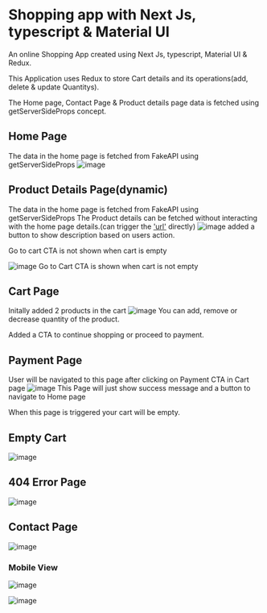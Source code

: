 # Shopping app with Next Js, typescript & Material UI
An online Shopping App created using Next Js, typescript, Material UI & Redux.

This Application uses Redux to store Cart details and its operations(add, delete & update Quantitys).

The Home page, Contact Page & Product details page data is fetched using getServerSideProps concept.

## Home Page
The data in the home page is fetched from FakeAPI using getServerSideProps
![image](https://user-images.githubusercontent.com/36232014/176824436-431b8900-e933-4c58-ae45-27c241579580.png)

## Product Details Page(dynamic)
The data in the home page is fetched from FakeAPI using getServerSideProps
The Product details can be fetched without interacting with the home page details.(can trigger the ['url'](http://localhost:3000/product/2) directly)
![image](https://user-images.githubusercontent.com/36232014/176825052-5aa6bed0-acfb-4152-945a-e79c12db958f.png)
added a button to show description based on users action.

Go to cart CTA is not shown when cart is empty

![image](https://user-images.githubusercontent.com/36232014/176825332-59d1828d-28a4-460b-bae4-35fa4fd14df0.png)
Go to Cart CTA is shown when cart is not empty

## Cart Page
Initally added 2 products in the cart
![image](https://user-images.githubusercontent.com/36232014/176825712-f89f8452-4a2a-4326-8d4a-0e960339f47e.png)
You can add, remove or decrease quantity of the product.

Added a CTA to continue shopping or proceed to payment.

## Payment Page
User will be navigated to this page after clicking on Payment CTA in Cart page
![image](https://user-images.githubusercontent.com/36232014/176826207-1b8a88ba-0c1d-4a8c-8158-a2d7af87d202.png)
This Page will just show success message and a button to navigate to Home page

When this page is triggered your cart will be empty.

## Empty Cart
![image](https://user-images.githubusercontent.com/36232014/176826467-929753f8-68be-4c0a-abd9-bb97b7edeb45.png)

## 404 Error Page
![image](https://user-images.githubusercontent.com/36232014/176826537-2cb9d256-fba3-4b7a-93ce-118b87fefa96.png)

## Contact Page
![image](https://user-images.githubusercontent.com/36232014/176827943-70e13355-0a15-4c0d-85b2-f6f9e5a40cc9.png)

### Mobile View
![image](https://user-images.githubusercontent.com/36232014/176827035-2245e3dd-5aa3-4d38-aa9e-93022f261829.png)

![image](https://user-images.githubusercontent.com/36232014/176827059-73fd1e69-9bd0-4501-a532-113bc6539472.png)


